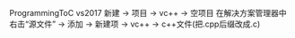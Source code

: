 ProgrammingToC
vs2017
新建 -> 项目 -> vc++ -> 空项目
在解决方案管理器中右击“源文件” -> 添加 -> 新建项 -> vc++ -> c++文件(把.cpp后缀改成.c)
